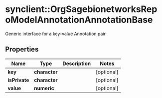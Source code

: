 # synclient::OrgSagebionetworksRepoModelAnnotationAnnotationBase

Generic interface for a key-value Annotation pair

## Properties
Name | Type | Description | Notes
------------ | ------------- | ------------- | -------------
**key** | **character** |  | [optional] 
**isPrivate** | **character** |  | [optional] 
**value** | **numeric** |  | [optional] 


